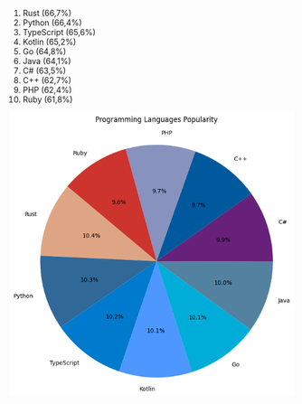 
 
 <ol>
        <li>Rust (66,7%)</li>
        <li>Python (66,4%)</li>
        <li>TypeScript (65,6%) </li>
        <li> Kotlin (65,2%) </li>
        <li>Go (64,8%) </li>
        <li>Java (64,1%)</li>
        <li>C# (63,5%)</li>
        <li>C++ (62,7%)</li>
        <li> PHP (62,4%)</li>
        <li>Ruby (61,8%)</li>
    </ol>

  <img src="https://github.com/Luann8/Most-Loved-Programming-Languages-According-to-Stack-Overflow/blob/main/1.png" alt="imagem">
